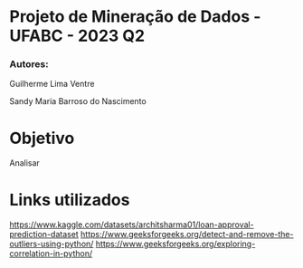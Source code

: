 # Projeto de Mineração de Dados - UFABC - 2023 Q2

### Autores:

Guilherme Lima Ventre

Sandy Maria Barroso do Nascimento

# Objetivo

Analisar

# Links utilizados
https://www.kaggle.com/datasets/architsharma01/loan-approval-prediction-dataset
https://www.geeksforgeeks.org/detect-and-remove-the-outliers-using-python/
https://www.geeksforgeeks.org/exploring-correlation-in-python/